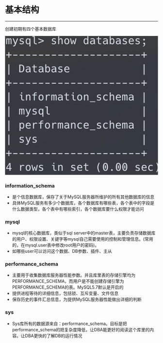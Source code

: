 # 基本结构
--------

创建初期有四个基本数据库

![pic](https://raw.githubusercontent.com/lish44/pic/main/res/202206012142427.png)

### __information_schema__ 

- 是个信息数据库，保存了关于MySQL服务器所维护的所有其他数据库的信息
- 具体MySQL服务有多少个数据库，各个数据库有哪些表，各个表中的字段是什么数据类型，各个表中有哪些索引，各个数据库要什么权限才能访问

### __mysql__ 

- mysql的核心数据库，类似于sql server中的master表，主要负责存储数据库的用户、权限设置、关键字等mysql自己需要使用的控制和管理信息。(常用的，在mysql.user表中修改root用户的密码)。
- 如哪些user可以访问这个数据、DB参数、插件、主从

### __performance_schema__ 

- 主要用于收集数据库服务器性能参数。并且库里表的存储引擎均为PERFORMANCE_SCHEMA，而用户是不能创建存储引擎为PERFORMANCE_SCHEMA的表。MySQL5.7默认是开启的
- 提供进程等待的详细信息，包括锁、互斥变量、文件信息
- 保存历史的事件汇总信息，为提供MySQL服务器性能做出详细的判断

### __sys__ 

- Sys库所有的数据源来自：performance_schema。目标是把performance_schema的把复杂度降低，让DBA能更好的阅读这个库里的内容。让DBA更快的了解DB的运行情况

